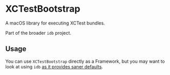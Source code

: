 # XCTestBootstrap

A macOS library for executing XCTest bundles.

Part of the broader `idb` project.

## Usage

You can use `XCTestBootstrap` directly as a Framework, but you may want to look at using `idb` [as it provides saner defaults](https://www.fbidb.io/docs/test-execution).
